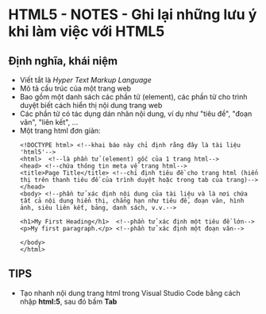 # HTML5 - NOTES - Ghi lại những lưu ý khi làm việc với HTML5
## Định nghĩa, khái niệm
- Viết tắt là *Hyper Text Markup Language*
- Mô tả cấu trúc của một trang web
- Bao gồm một danh sách các phần tử (element), các phần tử cho trình duyệt biết cách hiển thị nội dung trang web
- Các phần tử có tác dụng dán nhãn nội dung, ví dụ như "tiêu đề", "đoạn văn", "liên kết", ...
- Một trang html đơn giản:
  ```
  <!DOCTYPE html> <!--khai báo này chỉ định rằng đây là tài liệu 'html5'-->
  <html>  <!--là phần tử (element) gốc của 1 trang html-->
  <head> <!--chứa thông tin meta về trang html-->
  <title>Page Title</title> <!--chỉ định tiêu đề cho trang html (hiển thị trên thanh tiêu đề của trình duyệt hoặc trong tab của trang)-->
  </head>
  <body> <!--phần tử xác định nội dung của tài liệu và là nơi chứa tất cả nội dung hiển thị, chẳng hạn như tiêu đề, đoạn văn, hình ảnh, siêu liên kết, bảng, danh sách, v.v.-->
  
  <h1>My First Heading</h1>  <!--phần tử xác định một tiêu đề lớn-->
  <p>My first paragraph.</p> <!--phần tử xác định một đoạn văn-->
  
  </body>
  </html>
  ```
## TIPS
- Tạo nhanh nội dung trang html trong Visual Studio Code bằng cách nhập **html:5**, sau đó bấm **Tab**
